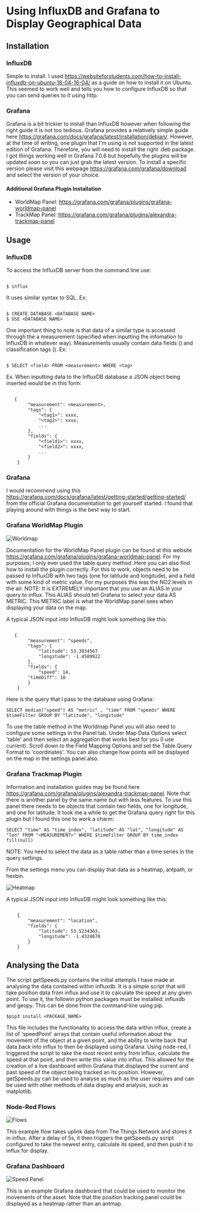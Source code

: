 # Using InfluxDB and Grafana to Display Geographical Data

## Installation

### InfluxDB

Simple to install. I used https://websiteforstudents.com/how-to-install-influxdb-on-ubuntu-18-04-16-04/ as a guide on how to install it on Ubuntu. This seemed to work well and tells you how to configure InfluxDB so that you can send queries to it using http.

### Grafana

Grafana is a bit trickier to install than InfluxDB however when following the right guide it is not too tedious. Grafana provides a relatively
simple guide here https://grafana.com/docs/grafana/latest/installation/debian/. However, at the time of writing, one plugin that I'm using is
not supported in the latest edition of Grafana. Therefore, you will need to install the right .deb package. I got things working well in Grafana 7.0.6 but hopefully the plugins will be updated soon so you can just grab the latest version. To install a specific version please visit this webpage https://grafana.com/grafana/download and select the version of your choice.

#### Additional Grafana Plugin Installation

* WorldMap Panel: https://grafana.com/grafana/plugins/grafana-worldmap-panel
* TrackMap Panel: https://grafana.com/grafana/plugins/alexandra-trackmap-panel

## Usage

### InfluxDB

To access the InfluxDB server from the command line use:

```

$ influx

```
It uses similar syntax to SQL. Ex:

```

$ CREATE DATABASE <DATABASE NAME>
$ USE <DATABASE NAME>

```

One important thing to note is that data of a similar type is accessed through the a measurement (specified when inputting the infomation to InfluxDB in whatever way). Measurements usually contain data fields (<field>) and classification tags (<tag>). Ex:

```

$ SELECT <field> FROM <measurement> WHERE <tag>

```

Ex. When inputting data to the InfluxDB database a JSON object being inserted would be in this form:

```

   {
        "measurement": <measurement>,
        "tags": {
            "<tag1>": xxxx,
            "<tag2>": xxxx,
            ... 
        },
        "fields": {
            "<field1>": xxxx,
            "<field2>": xxxx,
            ...
        }
    }

```

### Grafana

I would recommend using this https://grafana.com/docs/grafana/latest/getting-started/getting-started/ from the official Grafana documentation to get yourself started. I found that playing around with things is the best way to start.

### Grafana WorldMap Plugin

![Worldmap](https://github.com/SteveAJubb/IoTInternships/blob/assetTracking/airData.png)


Documentation for the WorldMap Panel plugin can be found at this website https://grafana.com/grafana/plugins/grafana-worldmap-panel. For my purposes, I only ever used the table query method. Here you can also find how to install the plugin correctly. For this to work, objects need to be passed to InfluxDB with two tags (one for latitude and longitude), and a field with some kind of metric value. For my purposes this was the NO2 levels in the air. NOTE: It is EXTREMELY important that you use an ALIAS in your query to influx. This ALIAS should tell Grafana to select your data AS METRIC. This METRIC label is what the WorldMap panel sees when displaying your data on the map.

A typical JSON input into InfluxDB might look something like this:

```

   {
        "measurement": "speeds",
        "tags": {
            "latitude": 53.3834567
            "longitude": -1.4589922
        },
        "fields": {
            "speed": 14,
	    "timeDiff": 10
        }
    }

```
Here is the query that I pass to the database using Grafana:

```
SELECT median("speed") AS "metric" , "time" FROM "speeds" WHERE $timeFilter GROUP BY "latitude", "longitude"
```

To use the table method in the Worldmap Panel you will also need to configure some settings in the Panel tab. Under Map Data Options select 'table' and then select an aggregation that works best for you (I use current). Scroll down to the Field Mapping Options and set the Table Query Format to 'coordinates'. You can also change how points will be displayed on the map in the settings panel also.

### Grafana Trackmap Plugin

Information and installation guides may be found here https://grafana.com/grafana/plugins/alexandra-trackmap-panel. Note that there is another panel by the same name but with less features. To use this panel there needs to be objects that contain two fields, one for longitude, and one for latitude. It took me a while to get the Grafana query right for this plugin but I found this one to work a charm: 

```
SELECT "time" AS "time_index", "latitude" AS "lat", "longitude" AS "lon" FROM "<MEASUREMENT>" WHERE $timeFilter GROUP BY time_index fill(null)

```

NOTE: You need to select the data as a table rather than a time series in the query settings.

From the settings menu you can display that data as a heatmap, antpath, or hexbin.

![Heatmap](https://github.com/SteveAJubb/IoTInternships/blob/assetTracking/heatMap.png)

A typical JSON input into InfluxDB might look something like this:

```

    {
        "measurement": "location",
        "fields": {
            "latitude": 53.5234363,
            "longitude": -1.4324670
        }
    }

```

## Analysing the Data

The script getSpeeds.py contains the initial attempts I have made at analysing the data contained within influxdb. It is a simple script that will take position data from influx and use it to calculate the speed at any given point. To use it, the followin python packages must be installed: influxdb and geopy. This can be done from the command-line using pip.

```
$pip3 install <PACKAGE_NAME>
```

This file includes the functionality to access the data within influx, create a list of 'speedPoint' arrays that contain useful information about the movement of the object at a given point, and the ability to write back that data back into influx to then be displayed using Grafana. Using node-red, I triggered the script to take the most recent entry from influx, calculate the speed at that point, and then write this value into influx. This allowed for the creation of a live dashboard within Grafana that displayed the current and past speed of the object being tracked an its position. However, getSpeeds.py can be used to analyse as much as the user requires and can be used with other methods of data display and analysis, such as matplotlib.

### Node-Red Flows
![Flows](https://github.com/SteveAJubb/IoTInternships/blob/assetTracking/speedFlows.png)

This example flow takes uplink data from The Things Network and stores it in influx. After a delay of 5s, it then triggers the getSpeeds.py script configured to take the newest entry, calculate its speed, and then push it to influx for display.

### Grafana Dashboard

![Speed Panel](https://github.com/SteveAJubb/IoTInternships/blob/assetTracking/grafanaSpeedPanel.png)

This is an example Grafana dashboard that could be used to monitor the movements of the asset. Note that the position tracking panel could be displayed as a heatmap rather than an antmap.


